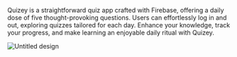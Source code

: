 Quizey is a straightforward quiz app crafted with Firebase, offering a daily dose of five thought-provoking questions. Users can effortlessly log in and out, exploring quizzes tailored for each day. Enhance your knowledge, track your progress, and make learning an enjoyable daily ritual with Quizey.

![Untitled design](https://github.com/suraj-s-pal/Quizey/assets/157046202/e97accc6-5ad0-441e-b482-ddf887593bbc)
